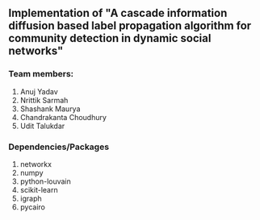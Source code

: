 ## Implementation of "A cascade information diffusion based label propagation algorithm for community detection in dynamic social networks"

### Team members: 
1. Anuj Yadav
2. Nrittik Sarmah
3. Shashank Maurya
4. Chandrakanta Choudhury
5. Udit Talukdar

### Dependencies/Packages
1. networkx
2. numpy
3. python-louvain
4. scikit-learn
5. igraph
6. pycairo